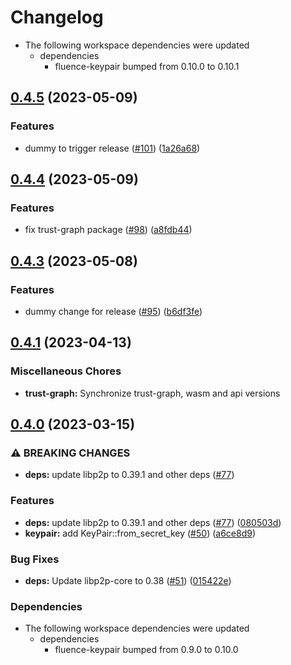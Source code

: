 # Changelog

* The following workspace dependencies were updated
  * dependencies
    * fluence-keypair bumped from 0.10.0 to 0.10.1

## [0.4.5](https://github.com/fluencelabs/trust-graph/compare/trust-graph-v0.4.4...trust-graph-v0.4.5) (2023-05-09)


### Features

* dummy to trigger release ([#101](https://github.com/fluencelabs/trust-graph/issues/101)) ([1a26a68](https://github.com/fluencelabs/trust-graph/commit/1a26a6809ea9a90ca8ff3829a76257779a8767d5))

## [0.4.4](https://github.com/fluencelabs/trust-graph/compare/trust-graph-v0.4.3...trust-graph-v0.4.4) (2023-05-09)


### Features

* fix trust-graph package ([#98](https://github.com/fluencelabs/trust-graph/issues/98)) ([a8fdb44](https://github.com/fluencelabs/trust-graph/commit/a8fdb4472ef1676724e4bfab1b4419f07faae2d9))

## [0.4.3](https://github.com/fluencelabs/trust-graph/compare/trust-graph-v0.4.2...trust-graph-v0.4.3) (2023-05-08)


### Features

* dummy change for release ([#95](https://github.com/fluencelabs/trust-graph/issues/95)) ([b6df3fe](https://github.com/fluencelabs/trust-graph/commit/b6df3fe5484b0adcad0c88abe170317a837142b3))

## [0.4.1](https://github.com/fluencelabs/trust-graph/compare/trust-graph-v0.4.0...trust-graph-v0.4.1) (2023-04-13)


### Miscellaneous Chores

* **trust-graph:** Synchronize trust-graph, wasm and api versions

## [0.4.0](https://github.com/fluencelabs/trust-graph/compare/trust-graph-v0.3.2...trust-graph-v0.4.0) (2023-03-15)


### ⚠ BREAKING CHANGES

* **deps:** update libp2p to 0.39.1 and other deps ([#77](https://github.com/fluencelabs/trust-graph/issues/77))

### Features

* **deps:** update libp2p to 0.39.1 and other deps ([#77](https://github.com/fluencelabs/trust-graph/issues/77)) ([080503d](https://github.com/fluencelabs/trust-graph/commit/080503dcfa2ecf8d09167ff9fe7f750fadf49035))
* **keypair:** add KeyPair::from_secret_key ([#50](https://github.com/fluencelabs/trust-graph/issues/50)) ([a6ce8d9](https://github.com/fluencelabs/trust-graph/commit/a6ce8d9eee20e1ea24eb27c38ac6df6d878292ae))


### Bug Fixes

* **deps:** Update libp2p-core to 0.38 ([#51](https://github.com/fluencelabs/trust-graph/issues/51)) ([015422e](https://github.com/fluencelabs/trust-graph/commit/015422efcce41530a6cd84a25091598bc459d2e6))


### Dependencies

* The following workspace dependencies were updated
  * dependencies
    * fluence-keypair bumped from 0.9.0 to 0.10.0
